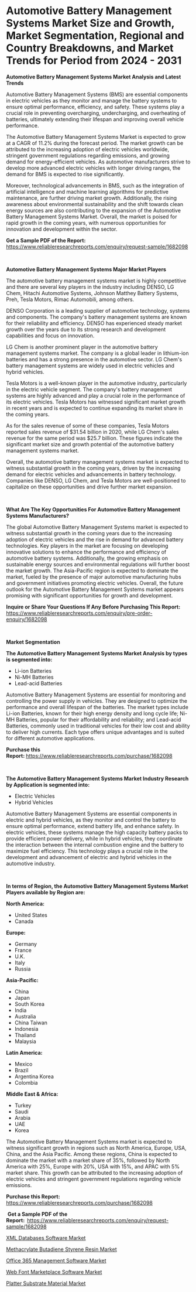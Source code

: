 <p><h1>Automotive Battery Management Systems Market Size and Growth, Market Segmentation, Regional and Country Breakdowns, and Market Trends for Period from 2024 -  2031</h1></p><p><strong>Automotive Battery Management Systems Market Analysis and Latest Trends</strong></p>
<p><p>Automotive Battery Management Systems (BMS) are essential components in electric vehicles as they monitor and manage the battery systems to ensure optimal performance, efficiency, and safety. These systems play a crucial role in preventing overcharging, undercharging, and overheating of batteries, ultimately extending their lifespan and improving overall vehicle performance.</p><p>The Automotive Battery Management Systems Market is expected to grow at a CAGR of 11.2% during the forecast period. The market growth can be attributed to the increasing adoption of electric vehicles worldwide, stringent government regulations regarding emissions, and growing demand for energy-efficient vehicles. As automotive manufacturers strive to develop more advanced electric vehicles with longer driving ranges, the demand for BMS is expected to rise significantly.</p><p>Moreover, technological advancements in BMS, such as the integration of artificial intelligence and machine learning algorithms for predictive maintenance, are further driving market growth. Additionally, the rising awareness about environmental sustainability and the shift towards clean energy sources are also contributing to the expansion of the Automotive Battery Management Systems Market. Overall, the market is poised for rapid growth in the coming years, with numerous opportunities for innovation and development within the sector.</p></p>
<p><strong>Get a Sample PDF of the Report:&nbsp;</strong> <a href="https://www.reliableresearchreports.com/enquiry/request-sample/1682098">https://www.reliableresearchreports.com/enquiry/request-sample/1682098</a></p>
<p>&nbsp;</p>
<p><strong>Automotive Battery Management Systems Major Market Players</strong></p>
<p><p>The automotive battery management systems market is highly competitive and there are several key players in the industry including DENSO, LG Chem, Hitachi Automotive Systems, Johnson Matthey Battery Systems, Preh, Tesla Motors, Rimac Automobili, among others.</p><p>DENSO Corporation is a leading supplier of automotive technology, systems and components. The company's battery management systems are known for their reliability and efficiency. DENSO has experienced steady market growth over the years due to its strong research and development capabilities and focus on innovation.</p><p>LG Chem is another prominent player in the automotive battery management systems market. The company is a global leader in lithium-ion batteries and has a strong presence in the automotive sector. LG Chem's battery management systems are widely used in electric vehicles and hybrid vehicles.</p><p>Tesla Motors is a well-known player in the automotive industry, particularly in the electric vehicle segment. The company's battery management systems are highly advanced and play a crucial role in the performance of its electric vehicles. Tesla Motors has witnessed significant market growth in recent years and is expected to continue expanding its market share in the coming years.</p><p>As for the sales revenue of some of these companies, Tesla Motors reported sales revenue of $31.54 billion in 2020, while LG Chem's sales revenue for the same period was $25.7 billion. These figures indicate the significant market size and growth potential of the automotive battery management systems market.</p><p>Overall, the automotive battery management systems market is expected to witness substantial growth in the coming years, driven by the increasing demand for electric vehicles and advancements in battery technology. Companies like DENSO, LG Chem, and Tesla Motors are well-positioned to capitalize on these opportunities and drive further market expansion.</p></p>
<p>&nbsp;</p>
<p><strong>What Are The Key Opportunities For Automotive Battery Management Systems Manufacturers?</strong></p>
<p><p>The global Automotive Battery Management Systems market is expected to witness substantial growth in the coming years due to the increasing adoption of electric vehicles and the rise in demand for advanced battery technologies. Key players in the market are focusing on developing innovative solutions to enhance the performance and efficiency of automotive battery systems. Additionally, the growing emphasis on sustainable energy sources and environmental regulations will further boost the market growth. The Asia-Pacific region is expected to dominate the market, fueled by the presence of major automotive manufacturing hubs and government initiatives promoting electric vehicles. Overall, the future outlook for the Automotive Battery Management Systems market appears promising with significant opportunities for growth and development.</p></p>
<p><strong>Inquire or Share Your Questions If Any Before Purchasing This Report:</strong> <a href="https://www.reliableresearchreports.com/enquiry/pre-order-enquiry/1682098">https://www.reliableresearchreports.com/enquiry/pre-order-enquiry/1682098</a></p>
<p>&nbsp;</p>
<p><strong>Market Segmentation</strong></p>
<p><strong>The Automotive Battery Management Systems Market Analysis by types is segmented into:</strong></p>
<p><ul><li>Li-ion Batteries</li><li>Ni-MH Batteries</li><li>Lead-acid Batteries</li></ul></p>
<p><p>Automotive Battery Management Systems are essential for monitoring and controlling the power supply in vehicles. They are designed to optimize the performance and overall lifespan of the batteries. The market types include Li-ion Batteries, known for their high energy density and long cycle life; Ni-MH Batteries, popular for their affordability and reliability; and Lead-acid Batteries, commonly used in traditional vehicles for their low cost and ability to deliver high currents. Each type offers unique advantages and is suited for different automotive applications.</p></p>
<p><strong>Purchase this Report:&nbsp;</strong><a href="https://www.reliableresearchreports.com/purchase/1682098">https://www.reliableresearchreports.com/purchase/1682098</a></p>
<p>&nbsp;</p>
<p><strong>The Automotive Battery Management Systems Market Industry Research by Application is segmented into:</strong></p>
<p><ul><li>Electric Vehicles</li><li>Hybrid Vehicles</li></ul></p>
<p><p>Automotive Battery Management Systems are essential components in electric and hybrid vehicles, as they monitor and control the battery to ensure optimal performance, extend battery life, and enhance safety. In electric vehicles, these systems manage the high capacity battery packs to provide efficient power delivery, while in hybrid vehicles, they coordinate the interaction between the internal combustion engine and the battery to maximize fuel efficiency. This technology plays a crucial role in the development and advancement of electric and hybrid vehicles in the automotive industry.</p></p>
<p>&nbsp;</p>
<p><strong>In terms of Region, the Automotive Battery Management Systems Market Players available by Region are:</strong></p>
<p>
    <p> <strong> North America: </strong>
        <ul>
            <li>United States</li>
            <li>Canada</li>
        </ul>
        </p> 
    <p> <strong> Europe: </strong>
        <ul>
            <li>Germany</li>
            <li>France</li>
            <li>U.K.</li>
            <li>Italy</li>
            <li>Russia</li>
        </ul>
        </p> 
    <p> <strong> Asia-Pacific: </strong>
        <ul>
            <li>China</li>
            <li>Japan</li>
            <li>South Korea</li>
            <li>India</li>
            <li>Australia</li>
            <li>China Taiwan</li>
            <li>Indonesia</li>
            <li>Thailand</li>
            <li>Malaysia</li>
        </ul>
        </p> 
    <p> <strong> Latin America: </strong>
        <ul>
            <li>Mexico</li>
            <li>Brazil</li>
            <li>Argentina Korea</li>
            <li>Colombia</li>
        </ul>
        </p> 
    <p> <strong> Middle East & Africa: </strong>
        <ul>
            <li>Turkey</li>
            <li>Saudi</li>
            <li>Arabia</li>
            <li>UAE</li>
            <li>Korea</li>
        </ul>
    </p>
    </p>
<p><p>The Automotive Battery Management Systems market is expected to witness significant growth in regions such as North America, Europe, USA, China, and the Asia Pacific. Among these regions, China is expected to dominate the market with a market share of 35%, followed by North America with 25%, Europe with 20%, USA with 15%, and APAC with 5% market share. This growth can be attributed to the increasing adoption of electric vehicles and stringent government regulations regarding vehicle emissions.</p></p>
<p><strong>Purchase this Report: </strong><a href="https://www.reliableresearchreports.com/purchase/1682098">https://www.reliableresearchreports.com/purchase/1682098</a></p>
<p>&nbsp;<strong>Get a Sample PDF of the Report:&nbsp;&nbsp;</strong><a href="https://www.reliableresearchreports.com/enquiry/request-sample/1682098">https://www.reliableresearchreports.com/enquiry/request-sample/1682098</a></p>
<p><strong></strong></p>
<p><p><a href="https://medium.com/@kathyburton10/xml-databases-software-market-insight-market-trends-growth-forecasted-from-2024-to-2031-a236eb35d266">XML Databases Software Market</a></p><p><a href="https://github.com/johnbach50/Market-Research-Report-List-2/blob/main/methacrylate-butadiene-styrene-resin-market.md">Methacrylate Butadiene Styrene Resin Market</a></p><p><a href="https://medium.com/@emilywest91/office-365-management-software-market-report-reveals-the-latest-trends-and-growth-opportunities-of-381ad91bc67d">Office 365 Management Software Market</a></p><p><a href="https://medium.com/@emilywest91/web-font-marketplace-software-market-exploring-market-share-market-trends-and-future-growth-d01446acadb0">Web Font Marketplace Software Market</a></p><p><a href="https://github.com/pjcfca/Market-Research-Report-List-1/blob/main/platter-substrate-material-market.md">Platter Substrate Material Market</a></p></p>